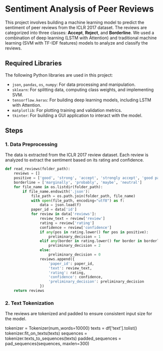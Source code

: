 # Sentiment Analysis of Peer Reviews

This project involves building a machine learning model to predict the sentiment of peer reviews from the ICLR 2017 dataset. The reviews are categorized into three classes: **Accept**, **Reject**, and **Borderline**. We used a combination of deep learning (LSTM with Attention) and traditional machine learning (SVM with TF-IDF features) models to analyze and classify the reviews.

## Required Libraries

The following Python libraries are used in this project:

- `json`, `pandas`, `os`, `numpy`: For data processing and manipulation.
- `sklearn`: For splitting data, computing class weights, and implementing SVM.
- `tensorflow.keras`: For building deep learning models, including LSTM with Attention.
- `matplotlib`: For plotting training and validation metrics.
- `tkinter`: For building a GUI application to interact with the model.

## Steps

### 1. Data Preprocessing
The data is extracted from the ICLR 2017 review dataset. Each review is analyzed to extract the sentiment based on its rating and confidence.

```python
def read_reviews(folder_path):
    reviews = []
    positive = ['good', 'strong', 'accept', 'strongly accept', 'good paper', 'above']
    borderline = ['marginally', 'probably', 'maybe', 'neutral']
    for file_name in os.listdir(folder_path):
        if file_name.endswith('.json'):
            file_path = os.path.join(folder_path, file_name)
            with open(file_path, encoding="utf8") as f:
                data = json.load(f)
            paper_id = data['id']
            for review in data['reviews']:
                review_text = review['review']
                rating = review['rating']
                confidence = review['confidence']
                if any(pos in rating.lower() for pos in positive):
                    preliminary_decision = 1
                elif any(border in rating.lower() for border in borderline):
                    preliminary_decision = 2
                else:
                    preliminary_decision = 0
                reviews.append({
                    'paper_id': paper_id,
                    'text': review_text,
                    'rating': rating,
                    'confidence': confidence,
                    'preliminary_decision': preliminary_decision
                })
    return reviews


```

### 2. Text Tokenization
The reviews are tokenized and padded to ensure consistent input size for the model.

tokenizer = Tokenizer(num_words=10000)
texts = df['text'].tolist()
tokenizer.fit_on_texts(texts)
sequences = tokenizer.texts_to_sequences(texts)
padded_sequences = pad_sequences(sequences, maxlen=300)

